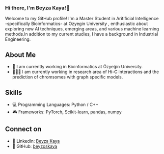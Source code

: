 ### Hi there, I'm Beyza Kaya!🙈

Welcome to my GitHub profile! I'm a Master Student in Aritificial Intelligence -specifically Bioinformatics- at Ozyegin University , enthusiastic about exploring new AI techniques, emerging areas, and various machine learning methods.In addition to my current studies, I have a background in Industrial Engineering.

## About Me

- 🔭 I am currently working in Bioinformatics at Özyeğin University.  
- 👩🏼‍💻 I am currently working in research area of Hi-C interactions and the prediction of chromsomes with graph specific models.
  
## Skills
- 💻 Programming Languages: Python / C++
- 🎮 Frameworks: PyTorch, Scikit-learn, pandas, numpy

## Connect on
- 🔗 LinkedIn: [Beyza Kaya]((https://www.linkedin.com/in/beyza-kaya-461271225/))
- 🔗 GitHub: [beyzoskaya](https://github.com/beyzoskaya)

